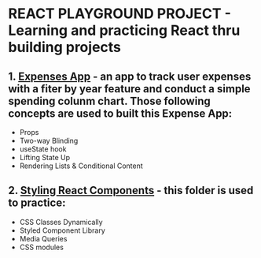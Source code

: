 # REACT PLAYGROUND PROJECT - Learning and practicing React thru building projects


## 1. [Expenses App](https://github.com/thaian161/react-playground/tree/main/Expenses-app) - an app to track user expenses with a fiter by year feature and conduct a simple spending colunm chart. Those following concepts are used to built this Expense App:
  - Props
  - Two-way Blinding
  - useState hook
  - Lifting State Up
  - Rendering Lists & Conditional Content


## 2. [Styling React Components](https://github.com/thaian161/react-playground/tree/main/styling-react-components) - this folder is used to practice:
  - CSS Classes Dynamically
  - Styled Component Library
  - Media Queries
  - CSS modules

